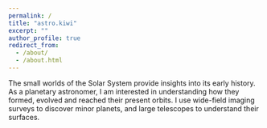 ```yaml
---
permalink: /
title: "astro.kiwi"
excerpt: ""
author_profile: true
redirect_from: 
  - /about/
  - /about.html
---
```


The small worlds of the Solar System provide insights into its early history.
As a planetary astronomer, I am interested in understanding how they formed, evolved and reached their present orbits.
I use wide-field imaging surveys to discover minor planets, and large telescopes to understand their surfaces.

